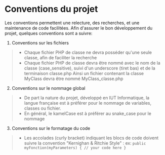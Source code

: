 # Conventions du projet

Les conventions permettent une relecture, des recherches, et une maintenance de code facilitées.
Afin d'assurer le bon développement du projet, quelques conventions sont a suivre:

1.  Conventions sur les fichiers
> *   Chaque fichier PHP de classe ne devra posséder qu'une seule classe, afin de faciliter la recherche
> *   Chaque fichier PHP de classe devra être nommé avec le nom de la classe (case_sensitive), suivi d'un underscore (tiret bas) et de la terminaison classe.php
>     Ainsi un fichier contenant la classe MyClass devra être nommé MyClass_classe.php

2. Conventions sur le nommage global
> *   De part la nature du projet, développé en IUT Informatique, la langue française est à préférer pour le nommage de variables, classes ou fichier.
> *   En général, le kamelCase est à préférer au snake_case pour le nommage

3. Conventions sur le formatage du code
> *   Les accolades (curly bracket) indiquant les blocs de code doivent suivre la convention "Kernighan & Ritchie Style" :
>     ex:      `public myFonction(myParameters) {
                        // your code here
                }`
